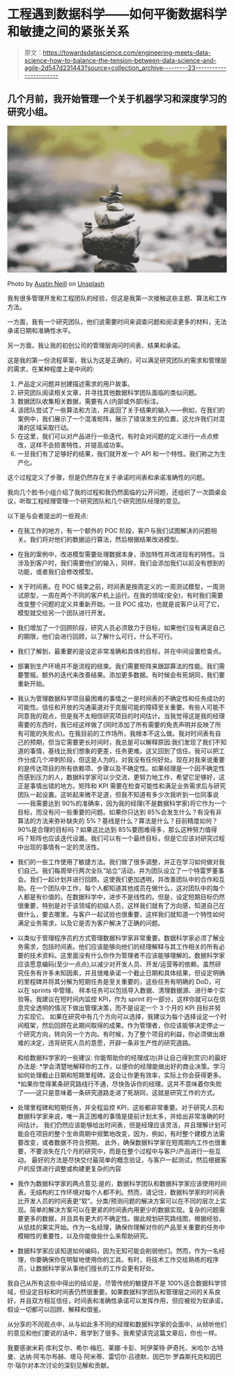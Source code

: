 # 工程遇到数据科学——如何平衡数据科学和敏捷之间的紧张关系

> 原文：<https://towardsdatascience.com/engineering-meets-data-science-how-to-balance-the-tension-between-data-science-and-agile-2d547d231443?source=collection_archive---------23----------------------->

## 几个月前，我开始管理一个关于机器学习和深度学习的研究小组。

![](img/c89c9d6b51cb3e4e16668a703c45bd76.png)

Photo by [Austin Neill](https://unsplash.com/@arstyy?utm_source=medium&utm_medium=referral) on [Unsplash](https://unsplash.com?utm_source=medium&utm_medium=referral)

我有很多管理开发和工程团队的经验，但这是我第一次接触这些主题、算法和工作方法。

一方面，我有一个研究团队，他们说需要时间来调查问题和阅读更多的材料，无法承诺日期和准确性水平。

另一方面，我让我的初创公司的管理层询问时间表、结果和承诺。

这是我的第一份流程草案，我认为这是正确的，可以满足研究团队的需求和管理层的需求，在某种程度上是中间的:

1.  产品定义问题并创建描述需求的用户故事。
2.  研究团队阅读相关文章，并寻找其他数据科学团队面临的类似问题。
3.  数据团队收集相关数据，需要有人(内部或外部)标注。
4.  该团队尝试了一些算法和方法，并返回了关于结果的输入——例如，在我们的案例中，我们展示了一个混淆矩阵，展示了错误发生的位置，这允许我们对混淆的区域采取行动。
5.  在这里，我们可以对产品进行一些迭代，有时会对问题的定义进行一点点修改，这样不会损害特性，并提高成功率。
6.  一旦我们有了足够好的结果，我们就开发一个 API 和一个特性。我们称之为生产化。

这个过程定义了步骤，但是仍然存在关于承诺时间表和承诺准确性的问题。

我向几个脸书小组介绍了我的过程和我仍然面临的公开问题，还组织了一次圆桌会议，听取工程经理管理一个研究团队和几个研究团队经理的意见。

以下是与会者提出的一些观点:

*   在我工作的地方，有一个额外的 POC 阶段，客户与我们试图解决的问题相关。我们将对他们的数据运行算法，然后根据结果改进模型。
*   在我的案例中，改进模型需要处理数据本身，添加特性并改进现有的特性。当涉及到客户时，我们需要他们的输入，同样，我们会添加我们以前没有想到的功能，或者我们会修改模型。
*   关于时间表。在 POC 结束之前，时间表是按周定义的:一周测试模型，一周测试原型，一周在两个不同的客户机上运行。在我的领域(安全)，有时我们需要改变整个问题的定义并重新开始。一旦 POC 成功，也就是说客户认可了它，模型就交给另一个团队进行开发。
*   我们增加了一个回顾阶段，研究人员必须致力于目标，如果他们没有满足自己的期限，他们会进行回顾，以了解什么可行，什么不可行。
*   我们了解到，最重要的是设定非常准确和具体的目标，并在中间设置检查点。
*   部署到生产环境并不是流程的结束。我们需要矩阵来跟踪算法的性能。我们需要警报。额外的迭代来改善结果。添加更多数据。有时候会有死胡同，我们要重新开始。
*   我认为管理数据科学项目最困难的事情之一是时间表的不确定性和任务成功的可能性。信任和开放的沟通渠道对于克服可能的障碍至关重要。有些人可能不同意我的观点，但是我不太相信研究项目的时间估计。当我觉得这是我的经理需要的东西时，我已经这样做了(同时添加了所有需要的免责声明并反映了所有可能的失败点)。在我目前的工作场所，我根本不这么做。我对时间表有自己的预期，但当它需要更长时间时，我总是可以解释原因:我们发现了我们不知道的事情，基线比我们想象的更差，任务更难。这又回到了信任。我可以把工作分成几个冲刺阶段，但这是人为的，对我没有任何好处。现在对我来说重要的是传达项目的所有依赖项、步骤以及不确定性。如果经理是一个因不确定性而感到压力的人，数据科学家可以少交流，更努力地工作，希望它足够好，这正是事情出错的地方。矩阵和 KPI 需要在检查可能性和满足业务需求后与研究团队一起设置。这听起来微不足道，但我不知道有多少次我听到一位同事说——我需要达到 90%的准确率，因为我的经理(不是数据科学家)将它作为一个目标，而没有问一些重要的问题。如果你只达到 85%会发生什么？有没有非算法的方法来弥补缺失的 5%？基线是什么？算法是什么？目前精度如何？90%是合理的目标吗？如果这比达到 85%要困难得多，那么这种努力值得吗？矩阵也应该迭代设置。我们可以有一个最终目标，但是它应该对研究过程中出现的事情有一定的灵活性。
*   我们的一些工作使用了敏捷方法。我们做了很多调整，并正在学习如何做对我们自己。我们每周举行两次全队“站立”活动，并为团队设立了一个特雷罗董事会。我们一起计划并进行回顾。这使我们更加透明，并改善团队中的合作和互助。在一个团队中工作，每个人都知道其他成员在做什么，这对团队中的每个人都是有价值的。在数据科学中，进步不是线性的。但是，设定短期目标仍然很重要，特别是对于该领域的初级人员，这样我们就有了方向感，知道自己在做什么，要去哪里。与客户一起试验也很重要，这样我们就知道一个特性如何满足业务需求，以及它是否为客户解决了正确的问题。
*   以类似于管理程序员的方式管理数据科学家非常重要。数据科学家必须了解业务需求，包括时间表。他们应该能够向他们的经理解释与其工作相关的所有必要的技术资料。这里面没有什么你作为管理者不应该能够理解的。数据科学家应该愿意编码(至少一点点),以减少对开发人员、开发/运营等的依赖。虽然研究任务有许多未知因素，并且很难承诺一个截止日期和具体结果，但设定明确的里程碑并将其分解为短期任务是至关重要的，这些任务有明确的 DoD，可以在 sprints 中管理。
    样本任务可以包括导入数据、清理数据源、进行单个实验等。我建议在短时间内监控 KPI，作为 sprint 的一部分，这样你就可以在信息完全透明的情况下做出管理决策，而不是设定一个 3 个月的 KPI 目标并努力实现它。
    如果在研究中有几个方向可以选择，我建议为每个选择设定一个时间框架，然后回顾在此期间取得的成果。作为管理者，你应该能够决定停止一个研究方向，转向另一个方向。有时候，为了整个项目的利益，你必须做出艰难的决定，违背研究人员的意愿，开辟一条非生产性的研究道路。

    和给数据科学家的一些建议:
    你能帮助你的经理成功(并让自己得到赏识)的最好办法是:
    *学会清楚地解释你的工作，以便你的经理能做出好的商业决策。学习如何处理截止日期和短期里程碑。这会让你更有效率，实际上你会获得更多。
    *如果你觉得某条研究路线行不通，尽快告诉你的经理。这并不意味着你失败了——这只是意味着一条研究道路走进了死胡同，这就是研究工作的方式。
*   处理里程碑和短期任务，并全程监控 KPI，这些都非常重要。对于研究人员和数据科学家来说，唯一真正困难的事情是提前计划太多，并给出非常准确的时间估计。
    我们仍然应该能够给出时间表，但是经理应该灵活，并且理解计划可能会在项目的整个生命周期中频繁地改变，因为，例如，有时整个建模方法需要改变，或者数据不符合预期。
    此外，确保数据科学家在短周期内工作也很重要，不要消失在几个月的研究中，而是在整个过程中与客户/产品进行一些互动。
    最好的方法是尽快交付最简单的概念验证，与客户一起测试，然后根据客户的反馈进行调整或构建更复杂的内容
*   我作为数据科学家的两点意见:是的，数据科学团队和数据科学家应该使用时间表。无结构的工作环境对每个人都不利。然而，请记住，数据科学家的时间表比开发人员的时间表更“软”。分类/预测问题的解决方案可以在不同的层次上实现。简单的解决方案可以在更紧的时间表内用更少的数据实现。复杂的问题需要更多的数据，并且具有更大的不确定性。据此规划研究路线图，根据经验，从低挂的果实开始。作为一名经理，确保你理解对你的产品至关重要的任务中模糊性的重要性，以及你能做些什么来帮助研究。
*   数据科学家应该知道如何编码，因为无知可能会削弱他们。然而，作为一名经理，你要确保你在明智地使用你的工具。有时，将技术工作交给熟练的程序员，让数据科学家从事他们擅长的工作会更有好处。

我自己从所有这些中得出的结论是，尽管传统的敏捷并不是 100%适合数据科学领域，但设定目标和时间表仍然很重要。如果数据科学团队和管理层之间的关系良好，并且双方相互信任，时间表和准确性承诺可以发挥作用，但应被视为软承诺，假设一切都可以回顾、解释和借鉴。

从分享的不同观点中，从与如此多不同的经理和数据科学家的会面中，从倾听他们的意见和他们要说的话中，我学到了很多。我希望读完这篇文章后，你也一样。

我要感谢米莉·库利艾尔、希尔·梅厄、莱娜·卡彭、阿伊莱特·萨奇托、米哈尔·古特曼、达纳·阿韦尔布赫、塔马·阿米蒂、雷切尔·吕德默、因巴尔·罗森斯托克和因巴尔·瑙尔对本次讨论的深刻见解和贡献。